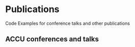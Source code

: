 # Publications
Code Examples for conference talks and other publications 

## ACCU conferences and talks

